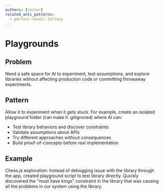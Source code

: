 ```yaml
---
authors: [lexler]
related_anti_patterns:
  - perfect-recall-fallacy
---
```


# Playgrounds

## Problem
Need a safe space for AI to experiment, test assumptions, and explore libraries without affecting production code or committing throwaway experiments.

## Pattern
Allow it to experiment when it gets stuck.
For example, create an isolated playground folder (can make it .gitignored) where AI can:
- Test library behaviors and discover constraints
- Validate assumptions about APIs
- Try different approaches without consequences
- Build proof-of-concepts before real implementation

## Example
Chess.js exploration: Instead of debugging issue with the library through the app, created playground script to test library directly. 
Quickly discovered the "must have kings" constraint in the library that was causing all the problems in our system using the library.